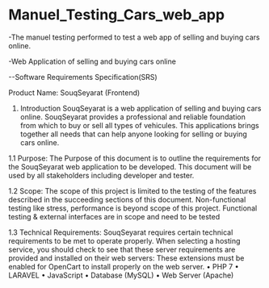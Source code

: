 # Manuel_Testing_Cars_web_app
-The manuel testing performed to test a web app of selling and buying cars online.


-Web Application of selling and buying cars online
 
 
--Software Requirements Specification(SRS)
 
 
Product Name: SouqSeyarat (Frontend)


1. Introduction
SouqSeyarat is a web application of selling and buying cars online.
SouqSeyarat provides a professional and reliable foundation from which to buy or sell all types
of vehicules. This applications brings together all needs that can help anyone looking for selling
or buying cars online.

1.1 Purpose:
The Purpose of this document is to outline the requirements for the SouqSeyarat web application to be developed. This document will
be used by all stakeholders including developer and tester.

1.2 Scope:
The scope of this project is limited to the testing of the features described in the succeeding sections of this document.
Non-functional testing like stress, performance is beyond scope of this project.
Functional testing & external interfaces are in scope and need to be tested

1.3 Technical Requirements:
SouqSeyarat requires certain technical requirements to be met  to
operate properly. 
When selecting a hosting service, you should check to see that these server
requirements are provided and installed on their web servers:
These extensions must be enabled for OpenCart to install properly on the web
server.
• PHP 7
• LARAVEL
• JavaScript
• Database (MySQL)
• Web Server (Apache)
